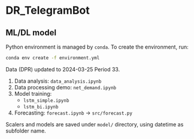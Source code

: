 # DR_TelegramBot

## ML/DL model

Python environment is managed by `conda`. To create the environment, run:
```bash
conda env create -f environment.yml
```

Data (DPR) updated to 2024-03-25 Period 33.

1. Data analysis: `data_analysis.ipynb`
2. Data processing demo: `net_demand.ipynb`
3. Model training: 
   - `lstm_simple.ipynb`
   - `lstm_bi.ipynb`
4. Forecasting: `forecast.ipynb` -> `src/forecast.py`

Scalers and models are saved under `model/` directory, using datetime as subfolder name.